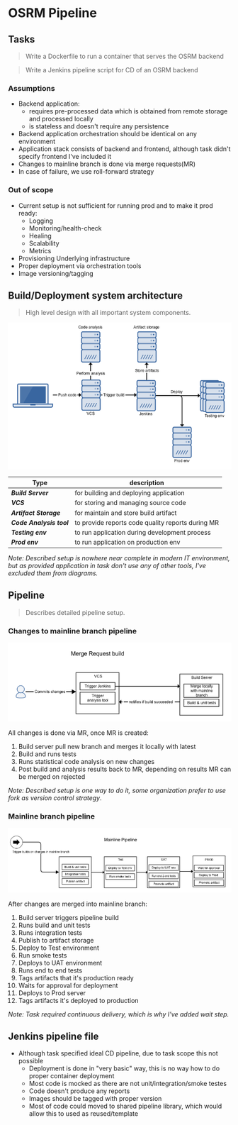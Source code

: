 # OSRM Pipeline

## Tasks

> Write a Dockerfile to run a container that serves the OSRM backend

> Write a Jenkins pipeline script for CD of an OSRM backend


### Assumptions

* Backend application:
    * requires pre-processed data which is obtained from remote storage and processed locally
    * is stateless and doesn't require any persistence
* Backend application orchestration should be identical on any environment
* Application stack consists of backend and frontend, although task didn't specify frontend I've included it
* Changes to mainline branch is done via merge requests(MR)
* In case of failure, we use roll-forward strategy
 

### Out of scope
* Current setup is not sufficient for running prod and to make it prod ready:
    * Logging
    * Monitoring/health-check
    * Healing
    * Scalability
    * Metrics
* Provisioning Underlying infrastructure
* Proper deployment via orchestration tools
* Image versioning/tagging


## Build/Deployment system architecture

> High level design with all important system components.

![Imgur](images/high_level.png)

| Type  | description |
|---|---|
| ***Build Server*** | for building and deploying application |
| ***VCS*** | for storing and managing source code |
| ***Artifact Storage*** | for maintain and store build artifact |
| ***Code Analysis tool*** | to provide reports code quality reports during MR |
| ***Testing env*** | to run application during development process |
| ***Prod env*** | to run application on production env | 

*Note: Described setup is nowhere near complete in modern IT environment, but as provided application in task don't use any of other tools, I've excluded them from diagrams.*

## Pipeline

> Describes detailed pipeline setup.

### Changes to mainline branch pipeline

![Imgur](images/mr_pipeline.png)

All changes is done via MR, once MR is created: 
1. Build server pull new branch and merges it locally with latest
2. Build and runs tests
3. Runs statistical code analysis on new changes
4. Post build and analysis results back to MR, depending on results MR can be merged on rejected

*Note: Described setup is one way to do it, some organization prefer to use fork as version control strategy*.

### Mainline branch pipeline

![Imgur](images/mainline_pipeline.png)

After changes are merged into mainline branch:
1. Build server triggers pipeline build
2. Runs build and unit tests
3. Runs integration tests
4. Publish to artifact storage
5. Deploy to Test environment
6. Run smoke tests
7. Deploys to UAT environment
8. Runs end to end tests
9. Tags artifacts that it's production ready
10. Waits for approval for deployment
11. Deploys to Prod server
12. Tags artifacts it's deployed to production

*Note: Task required continuous delivery, which is why I've added wait step.*

## Jenkins pipeline file

* Although task specified ideal CD pipeline, due to task scope this not possible 
    * Deployment is done in "very basic" way, this is no way how to do proper container deployment
    * Most code is mocked as there are not unit/integration/smoke testes
    * Code doesn't produce any reports
    * Images should be tagged with proper version
    * Most of code could moved to shared pipeline library, which would allow this to used as reused/template

